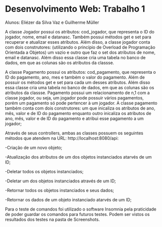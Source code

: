 # Desenvolvimento Web: Trabalho 1
Alunos: Eliézer da Silva Vaz e Guilherme Müller 

A classe Jogador possui os atributos: cod_jogador, que representa o ID do jogador, nome, email e datanasc. Também possui métodos get e set para recuperar e atualizar esses atributos. Além disso, a classe jogador conta com dois construtores: (utilizando o princípio de Overload de Programação Orientada a Objetos) um vazio e outro que faz o set dos atributos de nome, email e datanasc. Além disso essa classe cria uma tabela no banco de dados, em que as colunas são os atributos da classse.


A classe Pagamento possui os atributos: cod_pagamento, que representa o ID do pagamento, ano, mes e também o valor do pagamento. Além de possuir os métodos get e set para cada um desses atributos. Além disso essa classe cria uma tabela no banco de dados, em que as colunas são os atributos da classse. Pagamento possui um relacionamento de n,1 com a classe jogador, ou seja, um jogador pode possuir vários pagamentos, porém um pagamento só pode pertencer à um jogador. A classe pagamento também conta com dois construtores: um que inicaliza os atributos de ano, mês, valor e de ID do pagamento enquanto outro inicaliza os atributos de ano, mês, valor e de ID do pagamento e atribui esse pagamento a um jogador; 

 Através de seus controllers, ambas as classes possuem os seguintes métodos que atendem na URL: http://localhost:8080/api:


  -Criação de um novo objeto;

  -Atualização dos atributos de um dos objetos instanciados atarvés de um ID;
  
  -Deletar todos os objetos instanciados;

  -Deletar um dos objetos instanciados através de um ID;
  
  -Retornar todos os objetos instanciados e seus dados;
  
  -Retornar os dados de um objeto instanciado atarvés de um ID;
  

Para o teste de comandos foi utilizado o software Insomnia pela praticidade de poder guardar os comandos para futuros testes. Podem ser vistos os resultados dos testes na pasta de Screenshots.

